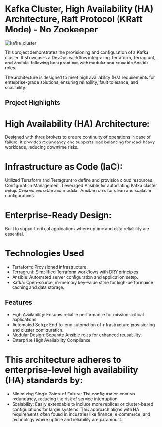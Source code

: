 # **Kafka Cluster, High Availability (HA) Architecture, Raft Protocol (KRaft Mode) - No Zookeeper**

![kafka_cluster](https://github.com/user-attachments/assets/def46304-1cbe-438c-8c1c-d0b18b825821)

This project demonstrates the provisioning and configuration of a Kafka cluster. It showcases a DevOps workflow integrating Terraform, Terragrunt, and Ansible, following best practices with modular and reusable Ansible roles.

The architecture is designed to meet high availability (HA) requirements for enterprise-grade solutions, ensuring reliability, fault tolerance, and scalability.

## Project Highlights
# High Availability (HA) Architecture:
Designed with three brokers to ensure continuity of operations in case of failure.
It provides redundancy and supports load balancing for read-heavy workloads, reducing downtime risks.
# Infrastructure as Code (IaC):
Utilized Terraform and Terragrunt to define and provision cloud resources.
Configuration Management:
Leveraged Ansible for automating Kafka cluster setup.
Created reusable and modular Ansible roles for clean and scalable configurations.
# Enterprise-Ready Design:
Built to support critical applications where uptime and data reliability are essential.
# Technologies Used
* Terraform: Provisioned infrastructure.
* Terragrunt: Simplified Terraform workflows with DRY principles.
* Ansible: Automated server configuration and application setup.
* Kafka: Open-source, in-memory key-value store for high-performance caching and data storage.
## Features
* High Availability: Ensures reliable performance for mission-critical applications.
* Automated Setup: End-to-end automation of infrastructure provisioning and cluster configuration.
* Modular Design: Separate Ansible roles for enhanced reusability.
* Enterprise High Availability Compliance

# This architecture adheres to enterprise-level high availability (HA) standards by:
* Minimizing Single Points of Failure: The configuration ensures redundancy, reducing the risk of service interruption.
* Scalability: Easily extendable to include more replicas or cluster-based configurations for larger systems. This approach aligns with HA requirements often found in industries like finance, e-commerce, and technology where uptime and reliability are paramount.
